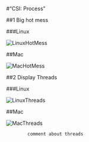 #“CSI: Process”	

##1 Big hot mess

###Linux

![LinuxHotMess](https://raw.githubusercontent.com/r2d32/cmsi387/master/homework/csi-process/bigMessLinux.png?token=1234791__eyJzY29wZSI6IlJhd0Jsb2I6cjJkMzIvY21zaTM4Ny9tYXN0ZXIvaG9tZXdvcmsvY3NpLXByb2Nlc3MvYmlnTWVzc0xpbnV4LnBuZyIsImV4cGlyZXMiOjEzOTcxNTQwNTV9--1e1d650a2d91e0575463776bcd9043f1293255d8)

##Mac

![MacHotMess](https://raw.githubusercontent.com/r2d32/cmsi387/master/homework/csi-process/bigMessMac.png?token=1234791__eyJzY29wZSI6IlJhd0Jsb2I6cjJkMzIvY21zaTM4Ny9tYXN0ZXIvaG9tZXdvcmsvY3NpLXByb2Nlc3MvYmlnTWVzc01hYy5wbmciLCJleHBpcmVzIjoxMzk3MTU0MTE2fQ%3D%3D--63e5586c128bb85a5e2b959fb1186dda04147662)


##2 Display Threads

###Linux

![LinuxThreads](https://raw.githubusercontent.com/r2d32/cmsi387/master/homework/csi-process/LinuxTreads.png?token=1234791__eyJzY29wZSI6IlJhd0Jsb2I6cjJkMzIvY21zaTM4Ny9tYXN0ZXIvaG9tZXdvcmsvY3NpLXByb2Nlc3MvTGludXhUcmVhZHMucG5nIiwiZXhwaXJlcyI6MTM5NzE1MzU2OH0%3D--827c5ed0ed67194ba87f0f9a3d4da0654bc2c159)

##Mac

![MacThreads](https://raw.githubusercontent.com/r2d32/cmsi387/master/homework/csi-process/MacThreads.png?token=1234791__eyJzY29wZSI6IlJhd0Jsb2I6cjJkMzIvY21zaTM4Ny9tYXN0ZXIvaG9tZXdvcmsvY3NpLXByb2Nlc3MvTWFjVGhyZWFkcy5wbmciLCJleHBpcmVzIjoxMzk3MTUzODAzfQ%3D%3D--dc5d95a2db61d7e05bc9b3ae020875d3415b6cfd) 
````````````````````````````
        comment about threads
